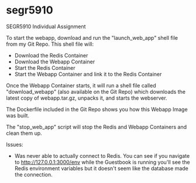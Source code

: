 # segr5910
SEGR5910 Individual Assignment

To start the webapp, download and run the "launch_web_app" shell file from my Git Repo.
This shell file will:
* Download the Redis Container
* Download the Webapp Container
* Start the Redis Container
* Start the Webapp Container and link it to the Redis Container

Once the Webapp Container starts, it will run a shell file called "download_webapp" (also available on the Git Repo) which downloads the latest copy of webapp.tar.gz, unpacks it, and starts the webserver.

The Dockerfile included in the Git Repo shows you how this Webapp Image was built.  
  
The "stop_web_app" script will stop the Redis and Webapp Containers and clean them up.  

Issues:
* Was never able to actually connect to Redis. You can see if you navigate to http://127.0.0.1:3000/env while the Guestbook is running you'll see the Redis environment variables but it doesn't seem like the database made the connection.  
